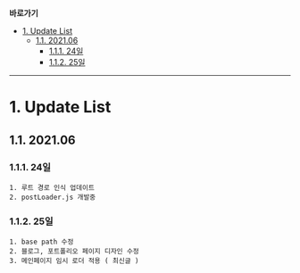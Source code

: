 **바로가기**

- [1. Update List](#1-update-list)
  - [1.1. 2021.06](#11-202106)
    - [1.1.1. 24일](#111-24일)
    - [1.1.2. 25일](#112-25일)

---

# 1. Update List

## 1.1. 2021.06

### 1.1.1. 24일

```
1. 루트 경로 인식 업데이트
2. postLoader.js 개발중
```

### 1.1.2. 25일

```
1. base path 수정
2. 블로그, 포트폴리오 페이지 디자인 수정
3. 메인페이지 임시 로더 적용 ( 최신글 )
```